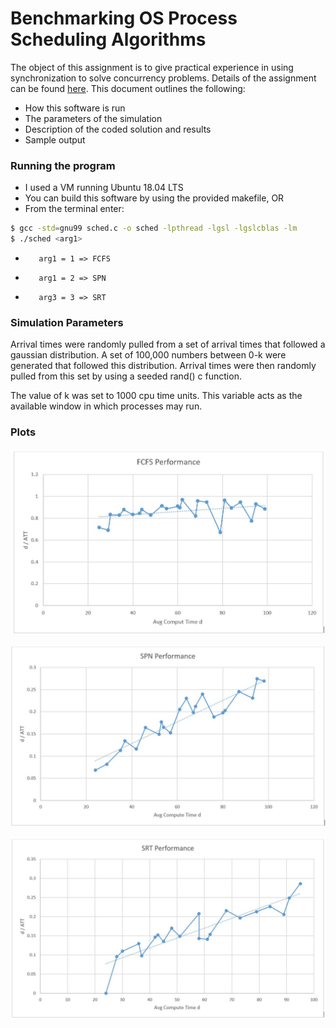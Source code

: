 # Benchmarking OS Process Scheduling Algorithms

The object of this assignment is to give practical experience in using synchronization to solve concurrency problems. Details of the assignment can be found [here](https://www.traviswpeters.com/cs460/a2). This document outlines the following:

  - How this software is run
  - The parameters of the simulation
  - Description of the coded solution and results
  - Sample output

### Running the program

- I used a VM running Ubuntu 18.04 LTS
- You can build this software by using the provided makefile, OR
- From the terminal enter: 
```sh
$ gcc -std=gnu99 sched.c -o sched -lpthread -lgsl -lgslcblas -lm
$ ./sched <arg1>
```
-        arg1 = 1 => FCFS
-        arg1 = 2 => SPN
-        arg3 = 3 => SRT


### Simulation Parameters

Arrival times were randomly pulled from a set of arrival times that followed a gaussian distribution. A set of 100,000 numbers between 0-k were generated that followed this distribution. Arrival times were then randomly pulled from this set by using a seeded rand() c function. 

The value of k was set to 1000 cpu time units. This variable acts as the available window in which processes may run. 


### Plots

![FCFS](https://github.com/folkpark/threadsPlayground/blob/master/procScheduling/FCFS.jpg)

![SPN](https://github.com/folkpark/threadsPlayground/blob/master/procScheduling/SPN.jpg)

![SRT](https://github.com/folkpark/threadsPlayground/blob/master/procScheduling/SRT.jpg)